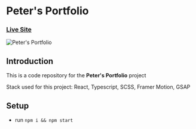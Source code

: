 # Peter's Portfolio

### [Live Site](https://piotr.rzadkowolski.dev/)

![Peter's Portfolio](https://piotr.rzadkowolski.dev/assets/proj15.webp)

## Introduction
This is a code repository for the **Peter's Portfolio** project

Stack used for this project: React, Typescript, SCSS, Framer Motion, GSAP

## Setup
- run ```npm i && npm start```
